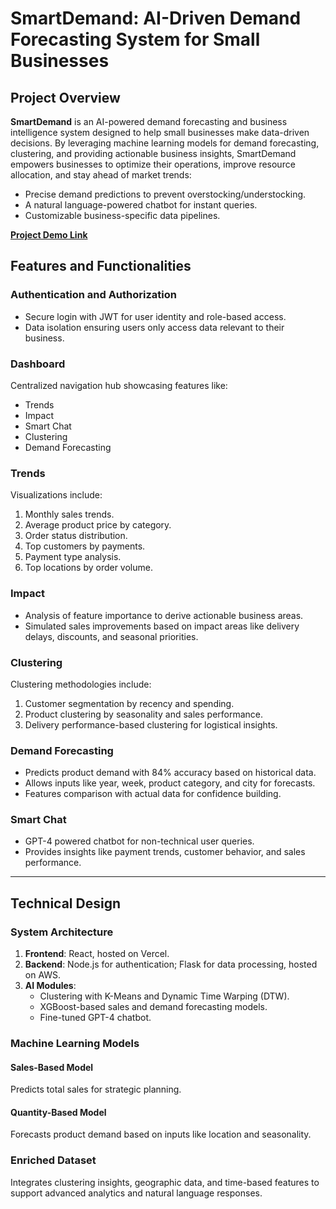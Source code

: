 # SmartDemand: AI-Driven Demand Forecasting System for Small Businesses

## Project Overview
**SmartDemand** is an AI-powered demand forecasting and business intelligence system designed to help small businesses make data-driven decisions. By leveraging machine learning models for demand forecasting, clustering, and providing actionable business insights, SmartDemand empowers businesses to optimize their operations, improve resource allocation, and stay ahead of market trends:

- Precise demand predictions to prevent overstocking/understocking.
- A natural language-powered chatbot for instant queries.
- Customizable business-specific data pipelines.

**[Project Demo Link](https://drive.google.com/file/d/16lr-ffZnhNj1-xm57ZRzHhdTGMxORkAh/view )**

## Features and Functionalities

### Authentication and Authorization
- Secure login with JWT for user identity and role-based access.
- Data isolation ensuring users only access data relevant to their business.

### Dashboard
Centralized navigation hub showcasing features like:

- Trends
- Impact
- Smart Chat
- Clustering
- Demand Forecasting

### Trends
Visualizations include:
1. Monthly sales trends.
2. Average product price by category.
3. Order status distribution.
4. Top customers by payments.
5. Payment type analysis.
6. Top locations by order volume.

### Impact
- Analysis of feature importance to derive actionable business areas.
- Simulated sales improvements based on impact areas like delivery delays, discounts, and seasonal priorities.

### Clustering
Clustering methodologies include:
1. Customer segmentation by recency and spending.
2. Product clustering by seasonality and sales performance.
3. Delivery performance-based clustering for logistical insights.

### Demand Forecasting
- Predicts product demand with 84% accuracy based on historical data.
- Allows inputs like year, week, product category, and city for forecasts.
- Features comparison with actual data for confidence building.

### Smart Chat
- GPT-4 powered chatbot for non-technical user queries.
- Provides insights like payment trends, customer behavior, and sales performance.

---

## Technical Design

### System Architecture
1. **Frontend**: React, hosted on Vercel.
2. **Backend**: Node.js for authentication; Flask for data processing, hosted on AWS.
3. **AI Modules**:
   - Clustering with K-Means and Dynamic Time Warping (DTW).
   - XGBoost-based sales and demand forecasting models.
   - Fine-tuned GPT-4 chatbot.

### Machine Learning Models
#### Sales-Based Model
Predicts total sales for strategic planning.

#### Quantity-Based Model
Forecasts product demand based on inputs like location and seasonality.

### Enriched Dataset
Integrates clustering insights, geographic data, and time-based features to support advanced analytics and natural language responses.

